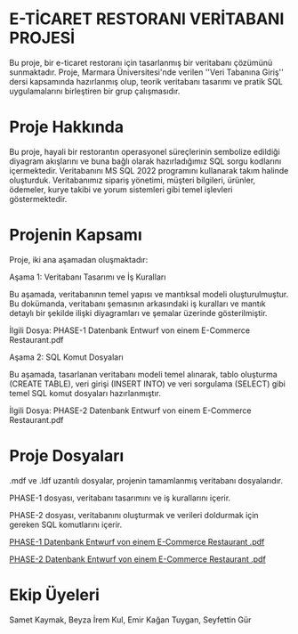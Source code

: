 # E-TİCARET RESTORANI VERİTABANI PROJESİ
Bu proje, bir e-ticaret restoranı için tasarlanmış bir veritabanı çözümünü sunmaktadır. Proje, Marmara Üniversitesi'nde verilen ''Veri Tabanına Giriş'' dersi kapsamında hazırlanmış olup, teorik veritabanı tasarımı ve pratik SQL uygulamalarını birleştiren bir grup çalışmasıdır.

# Proje Hakkında
Bu proje, hayali bir restorantın operasyonel süreçlerinin sembolize edildiği diyagram akışlarını ve buna bağlı olarak hazırladığımız SQL sorgu kodlarını içermektedir. Veritabanını MS SQL 2022 programını kullanarak takım halinde oluşturduk. Veritabanımız sipariş yönetimi, müşteri bilgileri, ürünler, ödemeler, kurye takibi ve yorum sistemleri gibi temel işlevleri göstermektedir. 

# Projenin Kapsamı
Proje, iki ana aşamadan oluşmaktadır:

Aşama 1: Veritabanı Tasarımı ve İş Kuralları

Bu aşamada, veritabanının temel yapısı ve mantıksal modeli oluşturulmuştur. Bu dokümanda, veritabanı şemasının arkasındaki iş kuralları ve mantık detaylı bir şekilde ilişki diyagramları ve şemalar üzerinde gösterilmiştir.

İlgili Dosya: PHASE-1 Datenbank Entwurf von einem E-Commerce Restaurant.pdf

Aşama 2: SQL Komut Dosyaları

Bu aşamada, tasarlanan veritabanı modeli temel alınarak, tablo oluşturma (CREATE TABLE), veri girişi (INSERT INTO) ve veri sorgulama (SELECT) gibi temel SQL komut dosyaları hazırlanmıştır.

İlgili Dosya: PHASE-2 Datenbank Entwurf von einem E-Commerce Restaurant.pdf

# Proje Dosyaları

.mdf ve .ldf uzantılı dosyalar, projenin tamamlanmış veritabanı dosyalarıdır.

PHASE-1 dosyası, veritabanı tasarımını ve iş kurallarını içerir.

PHASE-2 dosyası, veritabanını oluşturmak ve verileri doldurmak için gereken SQL komutlarını içerir.

[PHASE-1 Datenbank Entwurf von einem E-Commerce Restaurant .pdf](https://github.com/user-attachments/files/22536629/PHASE-1.Datenbank.Entwurf.von.einem.E-Commerce.Restaurant.pdf)

[PHASE-2 Datenbank Entwurf von einem E-Commerce Restaurant .pdf](https://github.com/user-attachments/files/22536542/PHASE-2.Datenbank.Entwurf.von.einem.E-Commerce.Restaurant.pdf)

# Ekip Üyeleri
Samet Kaymak,
Beyza İrem Kul,
Emir Kağan Tuygan,
Seyfettin Gür

